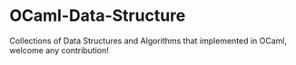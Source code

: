 OCaml-Data-Structure
====================

Collections of Data Structures and Algorithms that implemented in OCaml, welcome any contribution!
